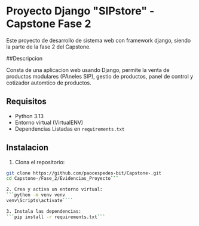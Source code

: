 # Proyecto Django "SIPstore" - Capstone Fase 2

Este proyecto de desarrollo de sistema web con framework django, siendo
la parte de la fase 2 del Capstone.

##Descripcion 

Consta de una aplicacion web usando Django, permite la venta de productos modulares (PAneles SIP), gestio de productos, panel de control y cotizador automtico de productos.

## Requisitos

- Python 3.13
- Entorno virtual (VirtualENV)
- Dependencias Listadas en 
`requirements.txt`

## Instalacion

1. Clona el repositorio:
```bash
git clone https://github.com/paocespedes-bit/Capstone-.git
cd Capstone-/Fase_2/Evidencias_Proyecto```

2. Crea y activa un entorno virtual:
```python -m venv venv
venv\Scripts\activate````

3. Instala las dependencias:
```pip install -r requirements.txt```


